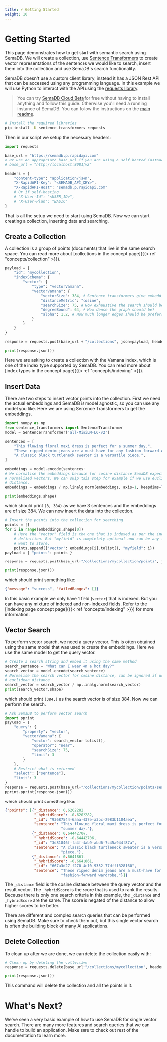 ```yaml
---
title: ⚡ Getting Started
weight: 10
---
```


# Getting Started

This page demonstrates how to get start with semantic search using SemaDB. We will create a collection, use [Sentence Transformers](https://www.sbert.net/) to create vector representations of the sentences we would like to search, insert them into the collection and use SemaDB's search functionality.

SemaDB doesn't use a custom client library, instead it has a JSON Rest API that can be accessed using any programming language. In this example we will use Python to interact with the API using the [requests library](https://requests.readthedocs.io/en/latest/).

> You can try [SemaDB Cloud Beta](https://rapidapi.com/semafind-semadb/api/semadb) for free without having to install anything and follow this guide. Otherwise you'll need a running instance of SemaDB. You can follow the instructions on the [main readme](/).

```bash
# Install the required libraries
pip install -U sentence-transformers requests
```

Then in our script we setup the necessary headers:

```python
import requests

base_url = "https://semadb.p.rapidapi.com"
# Or use an appropriate base_url if you are using a self-hosted instance, e.g.
# base_url = "http://localhost:8081/v2"

headers = {
	"content-type": "application/json",
	"X-RapidAPI-Key": "<SEMADB_API_KEY>",
	"X-RapidAPI-Host": "semadb.p.rapidapi.com"
    # Or if self-hosting
    # "X-User-Id": "<USER_ID>",
    # "X-User-Plan": "BASIC"
}
```

That is all the setup we need to start using SemaDB. Now we can start creating a collection, inserting data and searching.

## Create a Collection

A collection is a group of points (documents) that live in the same search space. You can read more about [collections in the concept page]({{< ref "concepts/collection" >}}).

```python
payload = {
	"id": "mycollection",
    "indexSchema": {
        "vector": {
            "type": "vectorVamana",
            "vectorVamana": {
                "vectorSize": 384, # Sentence transformers give embeddings of size 384
                "distanceMetric": "cosine",
                "searchSize": 75, # How exhaustive the search should be?
                "degreeBound": 64, # How dense the graph should be?
                "alpha": 1.2, # How much longer edges should be preferred?
            }
        }
    }
}

response = requests.post(base_url + "/collections", json=payload, headers=headers)

print(response.json())
```

Here we are asking to create a collection with the Vamana index, which is one of the index type supported by SemaDB. You can read more about [index types in the concept page]({{< ref "concepts/indexing" >}}).

## Insert Data

There are two steps to insert vector points into the collection. First we need the actual embeddings and SemaDB is model agnostic, so you can use any model you like. Here we are using Sentence Transformers to get the embeddings.

```python
import numpy as np
from sentence_transformers import SentenceTransformer
model = SentenceTransformer('all-MiniLM-L6-v2')

sentences = [
    "This flowing floral maxi dress is perfect for a summer day.",
    "These ripped denim jeans are a must-have for any fashion-forward wardrobe.",
    "A classic black turtleneck sweater is a versatile piece.",
]

embeddings = model.encode(sentences)
# We normalise the embeddings because for cosine distance SemaDB expects
# normalised vectors. We can skip this step for example if we use euclidean
# distance.
embeddings = embeddings / np.linalg.norm(embeddings, axis=1, keepdims=True)

print(embeddings.shape)
```

which should print `(3, 384)` as we have 3 sentences and the embeddings are of size 384. We can now insert the data into the collection.

```python
# Insert the points into the collection for searching
points = []
for i in range(embeddings.shape[0]):
    # Here the "vector" field is the one that is indexed as per the indexSchema
    # definition. But "myfield" is completely optional and can be any field you
    # want to store.
    points.append({'vector': embeddings[i].tolist(), "myfield": i})
payload = { "points": points }

response = requests.post(base_url+"/collections/mycollection/points", json=payload, headers=headers)

print(response.json())
```

which should print something like:

```json
{"message": "success", "failedRanges": []}
```

In this basic example we only have 1 field (`vector`) that is indexed. But you can have any mixture of indexed and non-indexed fields. Refer to the [indexing page concept page]({{< ref "concepts/indexing" >}}) for more information.

## Vector Search

To perform vector search, we need a query vector. This is often obtained using the same model that was used to create the embeddings. Here we use the same model to get the query vector.

```python
# Create a search string and embed it using the same method
search_sentence = "What can I wear on a hot day?"
search_vector = model.encode(search_sentence)
# Normalise the search vector for cosine distance, can be ignored if using
# euclidean distance
search_vector = search_vector / np.linalg.norm(search_vector)
print(search_vector.shape)
```

which should print `(384,)` as the search vector is of size 384. Now we can perform the search.

```python
# Ask SemaDB to perform vector search
import pprint
payload = {
    "query": {
        "property": "vector",
        "vectorVamana": {
            "vector": search_vector.tolist(),
            "operator": "near",
            "searchSize": 75,
            "limit": 3
        }
    },
    # Restrict what is returned
    "select": ["sentence"],
    "limit": 3
}
response = requests.post(base_url+"/collections/mycollection/points/search", json=payload, headers=headers)
pprint.pprint(response.json())
```

which should print something like:

```json
{"points": [{"_distance": 0.6202282,
             "_hybridScore": -0.6202282,
             "_id": "93687544-6aaa-437e-a3bc-2983b1104aea",
             "sentence": "This flowing floral maxi dress is perfect for a "
                         "summer day."},
            {"_distance": 0.64442706,
             "_hybridScore": -0.64442706,
             "_id": "3d81846f-fa4f-4ab9-abd6-7c45a944f87a",
             "sentence": "A classic black turtleneck sweater is a versatile "
                         "piece."},
            {"_distance": 0.6641861,
             "_hybridScore": -0.6641861,
             "_id": "667a3d27-f270-4c10-9352-77dfff328160",
             "sentence": "These ripped denim jeans are a must-have for any "
                         "fashion-forward wardrobe."}]}
```

The `_distance` field is the cosine distance between the query vector and the result vector. The `_hybridScore` is the score that is used to rank the results. Because there is only one search criteria in this example, the `_distance` and `_hybridScore` are the same. The score is negated of the distance to allow higher scores to be better.

There are different and complex search queries that can be performed using SemaDB. Make sure to check them out, but this single vector search is often the building block of many AI applications.

## Delete Collection

To clean up after we are done, we can delete the collection easily with:

```python
# Clean up by deleting the collection
response = requests.delete(base_url+"/collections/mycollection", headers=headers)

print(response.json())
```

This command will delete the collection and all the points in it.

# What's Next?

We've seen a very basic example of how to use SemaDB for single vector search. There are many more features and search queries that we can handle to build an application. Make sure to check out rest of the documentation to learn more.
